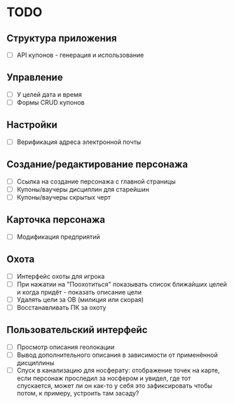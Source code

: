 # TODO

## Структура приложения

- [ ] API купонов - генерация и использование

## Управление

- [ ] У целей дата и время
- [ ] Формы CRUD купонов

## Настройки

- [ ] Верификация адреса электронной почты

## Создание/редактирование персонажа

- [ ] Ссылка на создание персонажа с главной страницы
- [ ] Купоны/ваучеры дисциплин для старейшин
- [ ] Купоны/ваучеры скрытых черт

## Карточка персонажа

- [ ] Модификация предприятий

## Охота

- [ ] Интерфейс охоты для игрока
- [ ] При нажатии на "Поохотиться" показывать список ближайших целей и когда придёт - показать описание цели
- [ ] Удалять цели за ОВ (милиция или скорая)
- [ ] Восстанавливать ПК за охоту

## Пользовательский интерфейс

- [ ] Просмотр описания геолокации
- [ ] Вывод дополнительного описания в зависимости от применённой дисциплины
- [ ] Спуск в канализацию для носферату: отображение точек на карте, если персонаж проследил за носфером и увидел, где тот спускается, может ли он как-то у себя это зафиксировать чтобы потом, к примеру, устроить там засаду?
